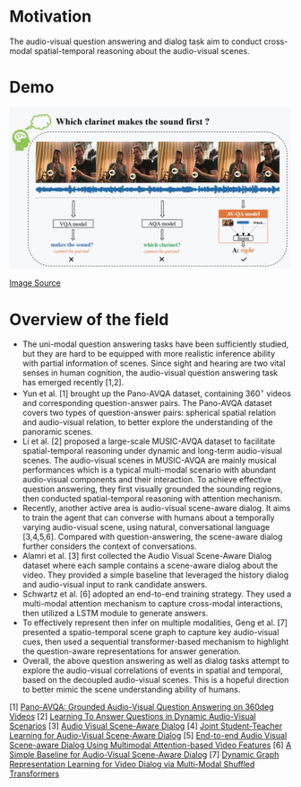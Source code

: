 # Motivation
The audio-visual question answering and dialog task aim to conduct cross-modal spatial-temporal reasoning about the audio-visual scenes.


# Demo
![qa.jpg](content/images/qa.jpg)

[Image Source](https://gewu-lab.github.io/MUSIC-AVQA/)

# Overview of the field
- The uni-modal question answering tasks have been sufficiently studied, but they are hard to be equipped with more realistic inference ability with partial information of scenes. Since sight and hearing are two vital senses in human cognition, the audio-visual question answering task has emerged recently [1,2]. 
- Yun et al. [1] brought up the Pano-AVQA dataset, containing $360^{\circ}$ videos and corresponding question-answer pairs. The Pano-AVQA dataset covers two types of question-answer pairs: spherical spatial relation and audio-visual relation, to better explore the understanding of the panoramic scenes. 
- Li et al. [2] proposed a large-scale MUSIC-AVQA dataset to facilitate spatial-temporal reasoning under dynamic and long-term audio-visual scenes. The audio-visual scenes in MUSIC-AVQA are mainly musical performances which is a typical multi-modal scenario with abundant audio-visual components and their interaction. To achieve effective question answering, they first visually grounded the sounding regions, then conducted spatial-temporal reasoning with attention mechanism.
- Recently, another active area is audio-visual scene-aware dialog. It aims to train the agent that can converse with humans about a temporally varying audio-visual scene, using natural, conversational language [3,4,5,6]. Compared with question-answering, the scene-aware dialog further considers the context of conversations. 
- Alamri et al. [3] first collected the Audio Visual Scene-Aware Dialog dataset where each sample contains a scene-aware dialog about the video. They provided a simple baseline that leveraged the history dialog and audio-visual input to rank candidate answers. 
- Schwartz et al. [6] adopted an end-to-end training strategy. They used a multi-modal attention mechanism to capture cross-modal interactions, then utilized a LSTM module to generate answers.
- To effectively represent then infer on multiple modalities, Geng et al. [7] presented a spatio-temporal scene graph to capture key audio-visual cues, then used a sequential transformer-based mechanism to highlight the question-aware representations for answer generation.
- Overall, the above question answering as well as dialog tasks attempt to explore the audio-visual correlations of events in spatial and temporal, based on the decoupled audio-visual scenes. This is a hopeful direction to better mimic the scene understanding ability of humans.


[1] [Pano-AVQA: Grounded Audio-Visual Question Answering on 360deg Videos](https://openaccess.thecvf.com/content/ICCV2021/html/Yun_Pano-AVQA_Grounded_Audio-Visual_Question_Answering_on_360deg_Videos_ICCV_2021_paper.html)
[2] [Learning To Answer Questions in Dynamic Audio-Visual Scenarios](https://openaccess.thecvf.com/content/CVPR2022/html/Li_Learning_To_Answer_Questions_in_Dynamic_Audio-Visual_Scenarios_CVPR_2022_paper.html)
[3] [Audio Visual Scene-Aware Dialog](https://openaccess.thecvf.com/content_CVPR_2019/html/Alamri_Audio_Visual_Scene-Aware_Dialog_CVPR_2019_paper.html)
[4] [Joint Student-Teacher Learning for Audio-Visual Scene-Aware Dialog](https://www.merl.com/publications/docs/TR2019-097.pdf)
[5] [End-to-end Audio Visual Scene-aware Dialog Using Multimodal Attention-based Video Features](https://ieeexplore.ieee.org/abstract/document/8682583)
[6] [A Simple Baseline for Audio-Visual Scene-Aware Dialog](https://openaccess.thecvf.com/content_CVPR_2019/html/Schwartz_A_Simple_Baseline_for_Audio-Visual_Scene-Aware_Dialog_CVPR_2019_paper.html)
[7] [Dynamic Graph Representation Learning for Video Dialog via Multi-Modal Shuffled Transformers](https://ojs.aaai.org/index.php/AAAI/article/view/16231)
